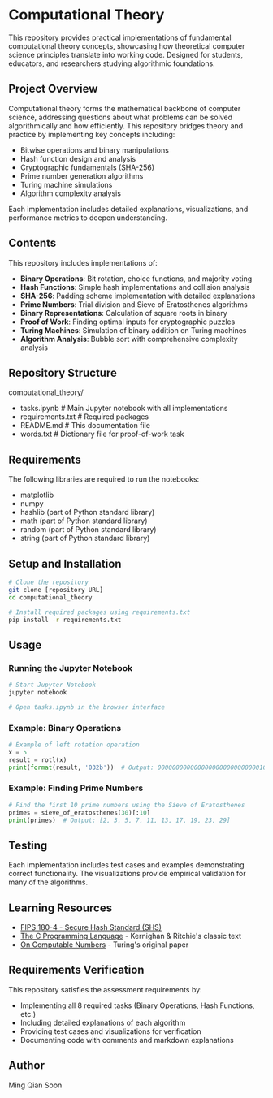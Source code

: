 # Computational Theory

This repository provides practical implementations of fundamental computational theory concepts, showcasing how theoretical computer science principles translate into working code. Designed for students, educators, and researchers studying algorithmic foundations.

## Project Overview
Computational theory forms the mathematical backbone of computer science, addressing questions about what problems can be solved algorithmically and how efficiently. This repository bridges theory and practice by implementing key concepts including:

- Bitwise operations and binary manipulations
- Hash function design and analysis
- Cryptographic fundamentals (SHA-256)
- Prime number generation algorithms
- Turing machine simulations
- Algorithm complexity analysis

Each implementation includes detailed explanations, visualizations, and performance metrics to deepen understanding.

## Contents

This repository includes implementations of:

- **Binary Operations**: Bit rotation, choice functions, and majority voting
- **Hash Functions**: Simple hash implementations and collision analysis
- **SHA-256**: Padding scheme implementation with detailed explanations
- **Prime Numbers**: Trial division and Sieve of Eratosthenes algorithms
- **Binary Representations**: Calculation of square roots in binary
- **Proof of Work**: Finding optimal inputs for cryptographic puzzles
- **Turing Machines**: Simulation of binary addition on Turing machines
- **Algorithm Analysis**: Bubble sort with comprehensive complexity analysis

## Repository Structure

computational_theory/

- tasks.ipynb        # Main Jupyter notebook with all implementations
- requirements.txt   # Required packages
- README.md          # This documentation file
- words.txt          # Dictionary file for proof-of-work task

## Requirements

The following libraries are required to run the notebooks:
- matplotlib
- numpy
- hashlib (part of Python standard library)
- math (part of Python standard library)
- random (part of Python standard library)
- string (part of Python standard library)

## Setup and Installation

```bash
# Clone the repository
git clone [repository URL]
cd computational_theory

# Install required packages using requirements.txt
pip install -r requirements.txt
```

## Usage

### Running the Jupyter Notebook

```bash
# Start Jupyter Notebook
jupyter notebook

# Open tasks.ipynb in the browser interface
```

### Example: Binary Operations

```python
# Example of left rotation operation
x = 5
result = rotl(x)
print(format(result, '032b'))  # Output: 00000000000000000000000000001010
```

### Example: Finding Prime Numbers

```python
# Find the first 10 prime numbers using the Sieve of Eratosthenes
primes = sieve_of_eratosthenes(30)[:10]
print(primes)  # Output: [2, 3, 5, 7, 11, 13, 17, 19, 23, 29]
```

## Testing

Each implementation includes test cases and examples demonstrating correct functionality. The visualizations provide empirical validation for many of the algorithms.

## Learning Resources
- [FIPS 180-4 - Secure Hash Standard (SHS)](https://nvlpubs.nist.gov/nistpubs/FIPS/NIST.FIPS.180-4.pdf)
- [The C Programming Language](https://en.wikipedia.org/wiki/The_C_Programming_Language) - Kernighan & Ritchie's classic text
- [On Computable Numbers](https://www.cs.virginia.edu/~robins/Turing_Paper_1936.pdf) - Turing's original paper

## Requirements Verification

This repository satisfies the assessment requirements by:

- Implementing all 8 required tasks (Binary Operations, Hash Functions, etc.)
- Including detailed explanations of each algorithm
- Providing test cases and visualizations for verification
- Documenting code with comments and markdown explanations

## Author 
Ming Qian Soon

